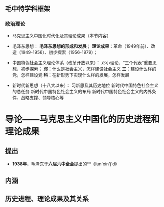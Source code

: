 ## 毛中特学科框架
### 政治理论
- 马克思主义中国化时代化及其理论成果（本节内容）

- 毛泽东思想：
**毛泽东思想的形成和发展**； 
 **理论成果**：革命（1949年前）、改造（1949-1956）、初步探索（1956-1979）；

- 中国特色社会主义理论体系（改革开放以来）：
邓小理论、“三个代表”重要思想、初步探索；
**邓**：什么是社会主义，怎样建设社会主义
**三**：建设什么样的党，怎样建设党
**科**：在新形势下实现什么样的发展，怎样发展

- 新时代新思想（十八大以来）：
习新思及其历史地位
新时代中国特色社会主义的总任务
新时代中国特色社会主义的布局
新时代中国特色社会主义的内外条件、战略支撑、领导核心等


# 导论——马克思主义中国化的历史进程和理论成果

## 提出
- **1938年**，毛泽东于**六届六中全会**提出的**《lun'xin'j'd》
## 内涵


## 历史进程、理论成果及其关系



<!--stackedit_data:
eyJoaXN0b3J5IjpbLTM1NzM0NDA2LDIwNjM1MTI1OTddfQ==
-->